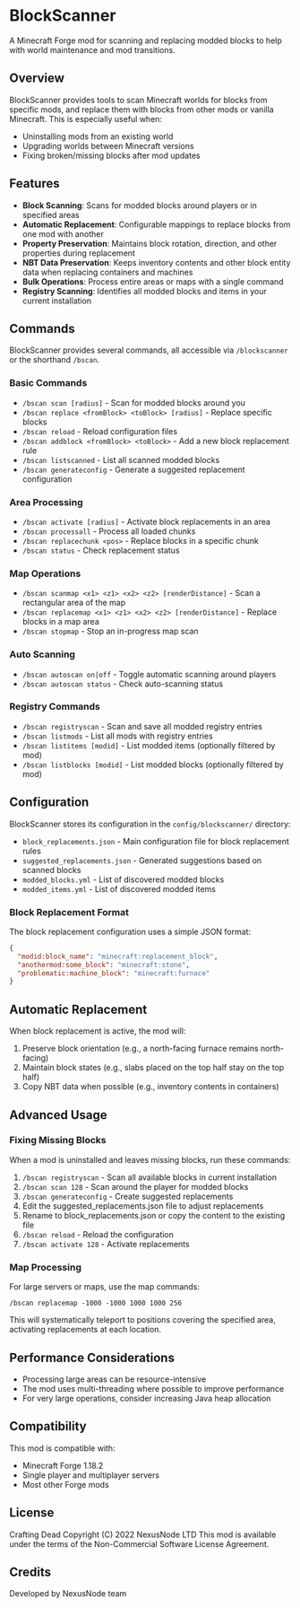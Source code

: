 # BlockScanner

A Minecraft Forge mod for scanning and replacing modded blocks to help with world maintenance and mod transitions.

## Overview

BlockScanner provides tools to scan Minecraft worlds for blocks from specific mods, and replace them with blocks from other mods or vanilla Minecraft. This is especially useful when:

- Uninstalling mods from an existing world
- Upgrading worlds between Minecraft versions
- Fixing broken/missing blocks after mod updates

## Features

- **Block Scanning**: Scans for modded blocks around players or in specified areas
- **Automatic Replacement**: Configurable mappings to replace blocks from one mod with another
- **Property Preservation**: Maintains block rotation, direction, and other properties during replacement
- **NBT Data Preservation**: Keeps inventory contents and other block entity data when replacing containers and machines
- **Bulk Operations**: Process entire areas or maps with a single command
- **Registry Scanning**: Identifies all modded blocks and items in your current installation

## Commands

BlockScanner provides several commands, all accessible via `/blockscanner` or the shorthand `/bscan`.

### Basic Commands

- `/bscan scan [radius]` - Scan for modded blocks around you
- `/bscan replace <fromBlock> <toBlock> [radius]` - Replace specific blocks
- `/bscan reload` - Reload configuration files
- `/bscan addblock <fromBlock> <toBlock>` - Add a new block replacement rule
- `/bscan listscanned` - List all scanned modded blocks
- `/bscan generateconfig` - Generate a suggested replacement configuration

### Area Processing

- `/bscan activate [radius]` - Activate block replacements in an area
- `/bscan processall` - Process all loaded chunks
- `/bscan replacechunk <pos>` - Replace blocks in a specific chunk
- `/bscan status` - Check replacement status

### Map Operations

- `/bscan scanmap <x1> <z1> <x2> <z2> [renderDistance]` - Scan a rectangular area of the map
- `/bscan replacemap <x1> <z1> <x2> <z2> [renderDistance]` - Replace blocks in a map area
- `/bscan stopmap` - Stop an in-progress map scan

### Auto Scanning

- `/bscan autoscan on|off` - Toggle automatic scanning around players
- `/bscan autoscan status` - Check auto-scanning status

### Registry Commands

- `/bscan registryscan` - Scan and save all modded registry entries
- `/bscan listmods` - List all mods with registry entries
- `/bscan listitems [modid]` - List modded items (optionally filtered by mod)
- `/bscan listblocks [modid]` - List modded blocks (optionally filtered by mod)

## Configuration

BlockScanner stores its configuration in the `config/blockscanner/` directory:

- `block_replacements.json` - Main configuration file for block replacement rules
- `suggested_replacements.json` - Generated suggestions based on scanned blocks
- `modded_blocks.yml` - List of discovered modded blocks
- `modded_items.yml` - List of discovered modded items

### Block Replacement Format

The block replacement configuration uses a simple JSON format:

```json
{
  "modid:block_name": "minecraft:replacement_block",
  "anothermod:some_block": "minecraft:stone",
  "problematic:machine_block": "minecraft:furnace"
}
```

## Automatic Replacement

When block replacement is active, the mod will:

1. Preserve block orientation (e.g., a north-facing furnace remains north-facing)
2. Maintain block states (e.g., slabs placed on the top half stay on the top half)
3. Copy NBT data when possible (e.g., inventory contents in containers)

## Advanced Usage

### Fixing Missing Blocks

When a mod is uninstalled and leaves missing blocks, run these commands:

1. `/bscan registryscan` - Scan all available blocks in current installation
2. `/bscan scan 128` - Scan around the player for modded blocks
3. `/bscan generateconfig` - Create suggested replacements
4. Edit the suggested_replacements.json file to adjust replacements 
5. Rename to block_replacements.json or copy the content to the existing file
6. `/bscan reload` - Reload the configuration
7. `/bscan activate 128` - Activate replacements

### Map Processing

For large servers or maps, use the map commands:

```
/bscan replacemap -1000 -1000 1000 1000 256
```

This will systematically teleport to positions covering the specified area, 
activating replacements at each location.

## Performance Considerations

- Processing large areas can be resource-intensive
- The mod uses multi-threading where possible to improve performance
- For very large operations, consider increasing Java heap allocation

## Compatibility

This mod is compatible with:
- Minecraft Forge 1.18.2
- Single player and multiplayer servers
- Most other Forge mods

## License

Crafting Dead Copyright (C) 2022 NexusNode LTD
This mod is available under the terms of the Non-Commercial Software License Agreement.

## Credits

Developed by NexusNode team
